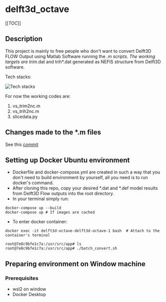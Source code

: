 # delft3d_octave

[[_TOC_]]

## Description
This project is mainly to free people who don't want to convert Delft3D FLOW Output using Matlab Software running the *.m scripts.
The working targets are trim*.dat and trih*.dat generated as NEFIS structure from Delft3D software.

Tech stacks: 

![Tech stacks](https://skillicons.dev/icons?i=octave,matlab,python,docker,ubuntu,bash,)

For now the working codes are:
1. vs_trim2nc.m
2. vs_trih2nc.m
3. slicedata.py

## Changes made to the *.m files
See this [commit](https://github.com/Suizer98/delft3d_octave/commit/ce7fe84e86b2596a1729d8bb010921148964d7c1)

## Setting up Docker Ubuntu environment

- Dockerfile and docker-compose.yml are created in such a way that you don't need to build environment by yourself, all you need is to run docker's command.
- After cloning this repo, copy your desired *.dat and *.def model results from Delft3D Flow outputs into the root directory.
- In your terminal simply run:

```
docker-compose up --build
docker-compose up # If images are cached
```

- To enter docker container:
```
docker exec -it delft3d-octave-delft3d-octave-1 bash  # Attach to the container's terminal
```
```
root@7e8c9bfe1c7a:/usr/src/app# ls
root@7e8c9bfe1c7a:/usr/src/app# ./batch_convert.sh
```

## Preparing environment on Window machine

### Prerequisites

- wsl2 on window
- Docker Desktop
